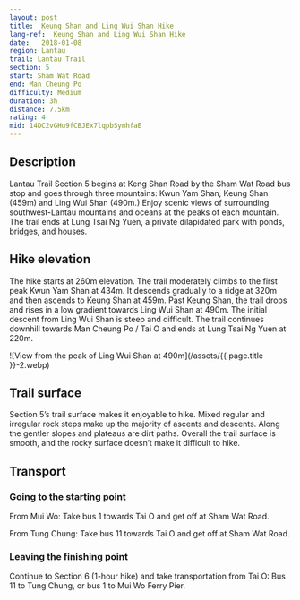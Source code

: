 ```yaml
---
layout: post
title:  Keung Shan and Ling Wui Shan Hike
lang-ref:  Keung Shan and Ling Wui Shan Hike
date:   2018-01-08
region: Lantau
trail: Lantau Trail
section: 5
start: Sham Wat Road
end: Man Cheung Po
difficulty: Medium
duration: 3h
distance: 7.5km
rating: 4
mid: 14DC2vGHu9fCBJEx7lqpbSymhfaE
---
```

## Description

Lantau Trail Section 5 begins at Keng Shan Road by the Sham Wat Road bus stop and goes through three mountains: Kwun Yam Shan, Keung Shan (459m) and Ling Wui Shan (490m.) Enjoy scenic views of surrounding southwest-Lantau mountains and oceans at the peaks of each mountain. The trail ends at Lung Tsai Ng Yuen, a private dilapidated park with ponds, bridges, and houses.

## Hike elevation

The hike starts at 260m elevation. The trail moderately climbs to the first peak Kwun Yam Shan at 434m. It descends gradually to a ridge at 320m and then ascends to Keung Shan at 459m. Past Keung Shan, the trail drops and rises in a low gradient towards Ling Wui Shan at 490m. The initial descent from Ling Wui Shan is steep and difficult. The trail continues downhill towards Man Cheung Po / Tai O and ends at Lung Tsai Ng Yuen at 220m.

![View from the peak of Ling Wui Shan at 490m](/assets/{{ page.title }}-2.webp)

## Trail surface

Section 5’s trail surface makes it enjoyable to hike. Mixed regular and irregular rock steps make up the majority of ascents and descents. Along the gentler slopes and plateaus are dirt paths. Overall the trail surface is smooth, and the rocky surface doesn’t make it difficult to hike.

## Transport

### Going to the starting point

From Mui Wo: Take bus 1 towards Tai O and get off at Sham Wat Road.

From Tung Chung: Take bus 11 towards Tai O and get off at Sham Wat Road.

### Leaving the finishing point

Continue to Section 6 (1-hour hike) and take transportation from Tai O:
Bus 11 to Tung Chung, or bus 1 to Mui Wo Ferry Pier.